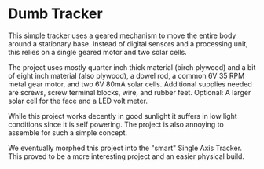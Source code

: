 # Dumb Tracker

This simple tracker uses a geared mechanism to move the entire body around a stationary base.  Instead of digital sensors and a processing unit, this relies on a single geared motor and two solar cells.

The project uses mostly quarter inch thick material (birch plywood) and a bit of eight inch material (also plywood), a dowel rod, a common 6V 35 RPM metal gear motor, and two 6V 80mA solar cells.  Additional supplies needed are screws, screw terminal blocks, wire, and rubber feet.  Optional:  A larger solar cell for the face and a LED volt meter.

While this project works decently in good sunlight it suffers in low light conditions since it is self powering.  The project is also annoying to assemble for such a simple concept.

We eventually morphed this project into the "smart" Single Axis Tracker.  This proved to be a more interesting project and an easier physical build.
